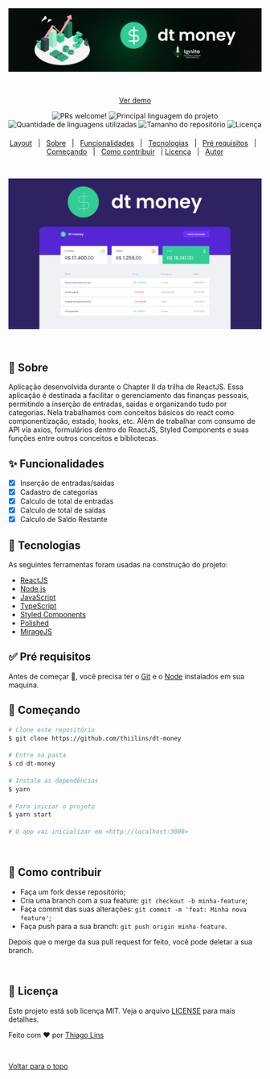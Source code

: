 <div align="center" id="top"> 
  <img src="./.github/logo.png" alt="Dt Money" />

  &#xa0;

  <a href="https://dt-money-bu6o7xp7t-thiilins.vercel.app/">Ver demo</a>
</div>

<!-- <h1 align="center">Dt Money</h1> -->

<p align="center">
  <img src="https://img.shields.io/static/v1?label=PRs&message=welcome&color=04D361&labelColor=000000?color=04D361&style=for-the-badge" alt="PRs welcome!" />
    <img alt="Principal linguagem do projeto" src="https://img.shields.io/github/languages/top/thiilins/dt-money?color=04D361&style=for-the-badge">
  <img alt="Quantidade de linguagens utilizadas" src="https://img.shields.io/github/languages/count/thiilins/dt-money?color=04D361&style=for-the-badge">
  <img alt="Tamanho do repositório" src="https://img.shields.io/github/repo-size/thiilins/dt-money?color=04D361&style=for-the-badge">
  <img alt="Licença" src="https://img.shields.io/github/license/thiilins/dt-money?color=04D361&style=for-the-badge">

  
</p>

<h4 align="center"> 
	<!-- 🚧  Em construção...  🚧 -->
</h4> 


<p align="center">
  <a href="https://www.figma.com/file/0xmu9mj2TJYoIOubBFWsk5/dtmoney-Ignite-(Copy)?node-id=0%3A1">Layout</a> &#xa0; | &#xa0; 
  <a href="#dart-sobre">Sobre</a> &#xa0; | &#xa0; 
  <a href="#sparkles-funcionalidades">Funcionalidades</a> &#xa0; | &#xa0;
  <a href="#rocket-tecnologias">Tecnologias</a> &#xa0; | &#xa0;
  <a href="#white_check_mark-pré-requisitos">Pré requisitos</a> &#xa0; | &#xa0;
  <a href="#checkered_flag-começando">Começando</a> &#xa0; | &#xa0; 
<a href="#-como-contribuir">Como contribuir</a> &#xa0; |
  <a href="#memo-licença">Licença</a> &#xa0; | &#xa0;
  <a href="https://github.com/thiilins" target="_blank">Autor</a>
  <br />
</p>
  <br />

<p align="center"><img  width="800" src="./.github/preview-banner.png" alt="Dt Money" /></p>
  <br />

## :dart: Sobre ##
Aplicação desenvolvida durante o Chapter II da trilha de ReactJS.
Essa aplicação é destinada a facilitar o gerenciamento das finanças pessoais, permitindo a inserção de entradas, saidas e organizando tudo por categorias.
Nela trabalhamos com conceitos básicos do react como componentização, estado, hooks, etc. Além de trabalhar com consumo de API via axios, formulários dentro do ReactJS, Styled Components e suas funções entre outros conceitos e bibliotecas.
 &#xa0;

## :sparkles: Funcionalidades ##
- [x] Inserção de entradas/saidas
- [x] Cadastro de categorias
- [x] Calculo de total de entradas
- [x] Calculo de total de saídas
- [x] Calculo de Saldo Restante
 &#xa0;

## :rocket: Tecnologias ##

As seguintes ferramentas foram usadas na construção do projeto:

- [ReactJS](https://pt-br.reactjs.org/)
- [Node.js](https://nodejs.org/en/)
- [JavaScript](https://developer.mozilla.org/pt-BR/docs/Web/JavaScript)
- [TypeScript](https://www.typescriptlang.org/)
- [Styled Components](https://styled-components.com/)
- [Polished](https://polished.js.org/)
- [MirageJS](https://miragejs.com/)
 &#xa0;

## :white_check_mark: Pré requisitos ##

Antes de começar :checkered_flag:, você precisa ter o [Git](https://git-scm.com) e o [Node](https://nodejs.org/en/) instalados em sua maquina.
 &#xa0;

## :checkered_flag: Começando ##

```bash
# Clone este repositório
$ git clone https://github.com/thiilins/dt-money

# Entre na pasta
$ cd dt-money

# Instale as dependências
$ yarn

# Para iniciar o projeto
$ yarn start

# O app vai inicializar em <http://localhost:3000>
```
 &#xa0;

## 🤔 Como contribuir

- Faça um fork desse repositório;
- Cria uma branch com a sua feature: `git checkout -b minha-feature`;
- Faça commit das suas alterações: `git commit -m 'feat: Minha nova feature'`;
- Faça push para a sua branch: `git push origin minha-feature`.

Depois que o merge da sua pull request for feito, você pode deletar a sua branch.

 &#xa0;

## :memo: Licença ##

Este projeto está sob licença MIT. Veja o arquivo [LICENSE](LICENSE.md) para mais detalhes.


Feito com :heart: por <a href="https://github.com/thiilins" target="_blank">Thiago Lins</a>

&#xa0;

<a href="#top">Voltar para o topo</a>
